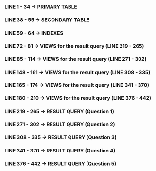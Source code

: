 ### LINE 1 - 34 -> PRIMARY TABLE
### LINE 38 - 55 -> SECONDARY TABLE
### LINE 59 - 64 -> INDEXES

### LINE 72 - 81 -> VIEWS for the result query (LINE 219 - 265)
### LINE 85 - 114 -> VIEWS for the result query (LINE 271 - 302)
### LINE 148 - 161 -> VIEWS for the result query (LINE 308 - 335)
### LINE 165 - 174 -> VIEWS for the result query (LINE 341 - 370)
### LINE 180 - 210 -> VIEWS for the result query (LINE 376 - 442)

### LINE 219 - 265 -> RESULT QUERY (Question 1)
### LINE 271 - 302 -> RESULT QUERY (Question 2)
### LINE 308 - 335 -> RESULT QUERY (Question 3)
### LINE 341 - 370 -> RESULT QUERY (Question 4)
### LINE 376 - 442 -> RESULT QUERY (Question 5)
